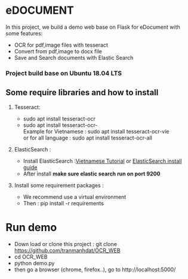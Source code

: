 # eDOCUMENT

In this project, we build a demo web base on Flask for eDocument with some features:  
- OCR for pdf,image files with tesseract
- Convert from pdf,image to docx file
- Save and Search documents with Elastic Search  

### Project build base on Ubuntu 18.04 LTS

## Some require libraries and how to install

1. Tesseract:  

    - sudo apt install tesseract-ocr 
    - sudo apt install tesseract-ocr-<language options>  
       Example for Vietnamese : sudo apt install tesseract-ocr-vie  
  or for all language : sudo apt install tesseract-ocr-all  
  
2. ElasticSearch :  
    - Install ElasticSearch :[Vietnamese Tutorial](https://stackjava.com/elasticsearch/huong-dan-cai-dat-elasticsearch-tren-ubuntu-16-04.html)
or [ElasticSearch install guide](https://www.elastic.co/guide/en/elasticsearch/reference/current/install-elasticsearch.html)  
    - After install <b>make sure elastic search run on port 9200</b>

3. Install some requirement packages :  
    - We recommend use a virtual environment  
    - Then : pip install -r requirements  
    
# Run demo
* Down load or clone this project : git clone https://github.com/tranmanhdat/OCR_WEB
* cd OCR_WEB
* python demo.py
* then go a browser (chrome, firefox..), go to http://localhost:5000/